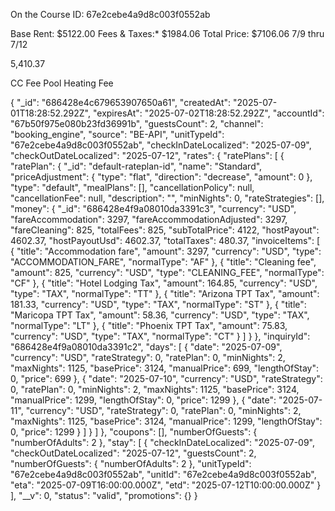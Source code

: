 On the Course ID: 67e2cebe4a9d8c003f0552ab

Base Rent:	$5122.00
Fees & Taxes:*	$1984.06
Total Price:	$7106.06
7/9 thru 7/12

5,410.37

CC Fee
Pool Heating Fee

{
  "_id": "686428e4c679653907650a61",
  "createdAt": "2025-07-01T18:28:52.292Z",
  "expiresAt": "2025-07-02T18:28:52.292Z",
  "accountId": "67b50f975e080b23fd36991b",
  "guestsCount": 2,
  "channel": "booking_engine",
  "source": "BE-API",
  "unitTypeId": "67e2cebe4a9d8c003f0552ab",
  "checkInDateLocalized": "2025-07-09",
  "checkOutDateLocalized": "2025-07-12",
  "rates": {
    "ratePlans": [
      {
        "ratePlan": {
          "_id": "default-rateplan-id",
          "name": "Standard",
          "priceAdjustment": {
            "type": "flat",
            "direction": "decrease",
            "amount": 0
          },
          "type": "default",
          "mealPlans": [],
          "cancellationPolicy": null,
          "cancellationFee": null,
          "description": "",
          "minNights": 0,
          "rateStrategies": [],
          "money": {
            "_id": "686428e4f9a08010da3391c3",
            "currency": "USD",
            "fareAccommodation": 3297,
            "fareAccommodationAdjusted": 3297,
            "fareCleaning": 825,
            "totalFees": 825,
            "subTotalPrice": 4122,
            "hostPayout": 4602.37,
            "hostPayoutUsd": 4602.37,
            "totalTaxes": 480.37,
            "invoiceItems": [
              {
                "title": "Accommodation fare",
                "amount": 3297,
                "currency": "USD",
                "type": "ACCOMMODATION_FARE",
                "normalType": "AF"
              },
              {
                "title": "Cleaning fee",
                "amount": 825,
                "currency": "USD",
                "type": "CLEANING_FEE",
                "normalType": "CF"
              },
              {
                "title": "Hotel Lodging Tax",
                "amount": 164.85,
                "currency": "USD",
                "type": "TAX",
                "normalType": "TT"
              },
              {
                "title": "Arizona TPT Tax",
                "amount": 181.33,
                "currency": "USD",
                "type": "TAX",
                "normalType": "ST"
              },
              {
                "title": "Maricopa TPT Tax",
                "amount": 58.36,
                "currency": "USD",
                "type": "TAX",
                "normalType": "LT"
              },
              {
                "title": "Phoenix TPT Tax",
                "amount": 75.83,
                "currency": "USD",
                "type": "TAX",
                "normalType": "CT"
              }
            ]
          }
        },
        "inquiryId": "686428e4f9a08010da3391c2",
        "days": [
          {
            "date": "2025-07-09",
            "currency": "USD",
            "rateStrategy": 0,
            "ratePlan": 0,
            "minNights": 2,
            "maxNights": 1125,
            "basePrice": 3124,
            "manualPrice": 699,
            "lengthOfStay": 0,
            "price": 699
          },
          {
            "date": "2025-07-10",
            "currency": "USD",
            "rateStrategy": 0,
            "ratePlan": 0,
            "minNights": 2,
            "maxNights": 1125,
            "basePrice": 3124,
            "manualPrice": 1299,
            "lengthOfStay": 0,
            "price": 1299
          },
          {
            "date": "2025-07-11",
            "currency": "USD",
            "rateStrategy": 0,
            "ratePlan": 0,
            "minNights": 2,
            "maxNights": 1125,
            "basePrice": 3124,
            "manualPrice": 1299,
            "lengthOfStay": 0,
            "price": 1299
          }
        ]
      }
    ]
  },
  "coupons": [],
  "numberOfGuests": {
    "numberOfAdults": 2
  },
  "stay": [
    {
      "checkInDateLocalized": "2025-07-09",
      "checkOutDateLocalized": "2025-07-12",
      "guestsCount": 2,
      "numberOfGuests": {
        "numberOfAdults": 2
      },
      "unitTypeId": "67e2cebe4a9d8c003f0552ab",
      "unitId": "67e2cebe4a9d8c003f0552ab",
      "eta": "2025-07-09T16:00:00.000Z",
      "etd": "2025-07-12T10:00:00.000Z"
    }
  ],
  "__v": 0,
  "status": "valid",
  "promotions": {}
}



